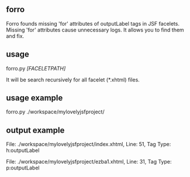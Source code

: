 forro
---
Forro founds missing 'for' attributes of outputLabel tags in JSF facelets. Missing 'for' attributes cause unnecessary logs. It allows you to find them and fix.

usage
---
forro.py _[FACELETPATH]_

It will be search recursively for all facelet (*.xhtml) files.

usage example
---
forro.py ./workspace/mylovelyjsfproject/

output example
---
File: ./workspace/mylovelyjsfproject/index.xhtml, Line: 51, Tag Type: h:outputLabel

File: ./workspace/mylovelyjsfproject/ezba1.xhtml, Line: 31, Tag Type: p:outputLabel